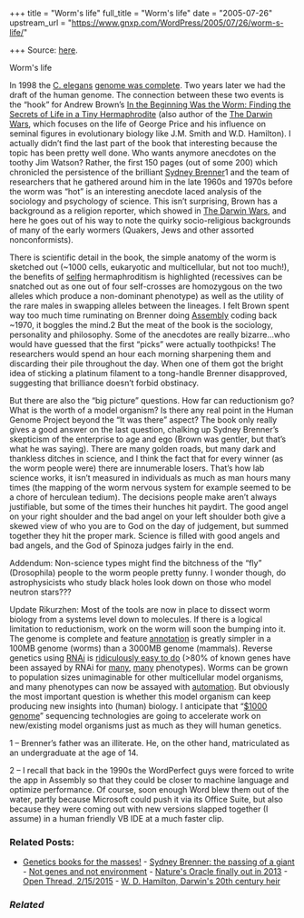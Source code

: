 +++
title = "Worm's life"
full_title = "Worm's life"
date = "2005-07-26"
upstream_url = "https://www.gnxp.com/WordPress/2005/07/26/worm-s-life/"

+++
Source: [here](https://www.gnxp.com/WordPress/2005/07/26/worm-s-life/).

Worm's life

In 1998 the [C. elegans](https://en.wikipedia.org/wiki/C._elegans) [genome was complete](http://www.wormbase.org/db/seq/gbrowse/wormbase/). Two years later we had the draft of the human genome. The connection between these two events is the “hook” for Andrew Brown’s [In the Beginning Was the Worm: Finding the Secrets of Life in a Tiny Hermaphrodite](https://www.amazon.com/exec/obidos/redirect?link_code=ur2&camp=1789&tag=geneexpressio-20&amp;creative=9325&path=ASIN/0231131461/qid=1122444835/sr=2-1/ref=pd_bbs_b_2_1) (also author of the [The Darwin Wars](https://www.amazon.com/exec/obidos/redirect?link_code=ur2&camp=1789&tag=geneexpressio-20&amp;creative=9325&path=tg/detail/-/0743203437/qid=1122444905/sr=8-1/ref=pd_bbs_sbs_1?v=glance%26s=books%26n=507846), which focuses on the life of George Price and his influence on seminal figures in evolutionary biology like J.M. Smith and W.D. Hamilton). I actually didn’t find the last part of the book that interesting because the topic has been pretty well done. Who wants anymore anecdotes on the toothy Jim Watson? Rather, the first 150 pages (out of some 200) which chronicled the persistence of the brilliant [Sydney Brenner](http://nobelprize.org/medicine/laureates/2002/brenner-cv.html)1 and the team of researchers that he gathered around him in the late 1960s and 1970s before the worm was “hot” is an interesting anecdote laced analysis of the sociology and psychology of science. This isn’t surprising, Brown has a background as a religion reporter, which showed in [The Darwin Wars](https://www.amazon.com/exec/obidos/redirect?link_code=ur2&camp=1789&tag=geneexpressio-20&amp;creative=9325&path=tg/detail/-/0743203437/qid=1122444905/sr=8-1/ref=pd_bbs_sbs_1?v=glance%26s=books%26n=507846), and here he goes out of his way to note the quirky socio-religious backgrounds of many of the early wormers (Quakers, Jews and other assorted nonconformists).

There is scientific detail in the book, the simple anatomy of the worm is sketched out (\~1000 cells, eukaryotic and multicellular, but not too much!), the benefits of [selfing](http://www.pnas.org/cgi/content/abstract/73/9/3243) hermaphroditism is highlighted (recessives can be snatched out as one out of four self-crosses are homozygous on the two alleles which produce a non-dominant phenotype) as well as the utility of the rare males in swapping alleles between the lineages. I felt Brown spent way too much time ruminating on Brenner doing [Assembly](https://en.wikipedia.org/wiki/Assembly_language) coding back \~1970, it boggles the mind.2 But the meat of the book is the sociology, personality and philosophy. Some of the anecdotes are really bizarre…who would have guessed that the first “picks” were actually toothpicks! The researchers would spend an hour each morning sharpening them and discarding their pile throughout the day. When one of them got the bright idea of sticking a platinum filament to a tong-handle Brenner disapproved, suggesting that brilliance doesn’t forbid obstinacy.

But there are also the “big picture” questions. How far can reductionism go? What is the worth of a model organism? Is there any real point in the Human Genome Project beyond the “It was there” aspect? The book only really gives a good answer on the last question, chalking up Sydney Brenner’s skepticism of the enterprise to age and ego (Brown was gentler, but that’s what he was saying). There are many golden roads, but many dark and thankless ditches in science, and I think the fact that for every winner (as the worm people were) there are innumerable losers. That’s how lab science works, it isn’t measured in individuals as much as man hours many times (the mapping of the worm nervous system for example seemed to be a chore of herculean tedium). The decisions people make aren’t always justifiable, but some of the times their hunches hit paydirt. The good angel on your right shoulder and the bad angel on your left shoulder both give a skewed view of who you are to God on the day of judgement, but summed together they hit the proper mark. Science is filled with good angels and bad angels, and the God of Spinoza judges fairly in the end.

Addendum: Non-science types might find the bitchness of the “fly” (Drosophila) people to the worm people pretty funny. I wonder though, do astrophysicists who study black holes look down on those who model neutron stars???

Update Rikurzhen: Most of the tools are now in place to dissect worm biology from a systems level down to molecules. If there is a logical limitation to reductionism, work on the worm will soon the bumping into it. The genome is complete and feature [annotation](http://www.nature.com/ng/journal/v34/n1/abs/ng1140.html) is greatly simpler in a 100MB genome (worms) than a 3000MB genome (mammals). Reverse genetics using [RNAi](http://www.pbs.org/wgbh/nova/sciencenow/3210/02.html) is [ridiculously easy to do](http://www.ncbi.nlm.nih.gov/entrez/query.fcgi?cmd=Retrieve&db=pubmed&dopt=Abstract&list_uids=15644174) (\>80% of known genes have been assayed by RNAi for [many](http://biology.plosjournals.org/perlserv/?request=get-document&doi=10.1371/journal.pbio.0000012), [many](http://genetics.plosjournals.org/perlserv/?request=get-document&doi=10.1371/journal.pgen.0010017) phenotypes). Worms can be grown to population sizes unimaginable for other multicellular model organisms, and many phenotypes can now be assayed with [automation](http://www.unionbio.com/products/techoverview.html). But obviously the most important question is whether this model organism can keep producing new insights into (human) biology. I anticipate that “[\$1000 genome](https://www.gnxp.com/MT2/archives/002941.html)” sequencing technologies are going to accelerate work on new/existing model organisms just as much as they will human genetics.

1 – Brenner’s father was an illiterate. He, on the other hand, matriculated as an undergraduate at the age of 14.

2 – I recall that back in the 1990s the WordPerfect guys were forced to write the app in Assembly so that they could be closer to machine language and optimize performance. Of course, soon enough Word blew them out of the water, partly because Microsoft could push it via its Office Suite, but also because they were coming out with new versions slapped together (I assume) in a human friendly VB IDE at a much faster clip.

### Related Posts:

- [Genetics books for the
  masses!](https://www.gnxp.com/WordPress/2017/08/29/genetics-books-for-the-masses/) - [Sydney Brenner: the passing of a
  giant](https://www.gnxp.com/WordPress/2019/04/04/sydney-brenner-the-passing-of-a-giant/) - [Not genes and not
  environment](https://www.gnxp.com/WordPress/2005/07/28/not-genes-and-not-environment/) - [Nature's Oracle finally out in
  2013](https://www.gnxp.com/WordPress/2012/09/16/natures-oracle-finally-out-in-2013/) - [Open Thread,
  2/15/2015](https://www.gnxp.com/WordPress/2015/02/15/open-thread-2152015/) - [W. D. Hamilton, Darwin's 20th century
  heir](https://www.gnxp.com/WordPress/2018/06/07/w-d-hamilton-darwins-20th-century-heir/)

### *Related*

[](https://www.addtoany.com/add_to/facebook?linkurl=https%3A%2F%2Fwww.gnxp.com%2FWordPress%2F2005%2F07%2F26%2Fworm-s-life%2F&linkname=Worm%27s%20life "Facebook")[](https://www.addtoany.com/add_to/twitter?linkurl=https%3A%2F%2Fwww.gnxp.com%2FWordPress%2F2005%2F07%2F26%2Fworm-s-life%2F&linkname=Worm%27s%20life "Twitter")[](https://www.addtoany.com/add_to/email?linkurl=https%3A%2F%2Fwww.gnxp.com%2FWordPress%2F2005%2F07%2F26%2Fworm-s-life%2F&linkname=Worm%27s%20life "Email")[](https://www.addtoany.com/share)

